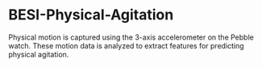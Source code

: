 # BESI-Physical-Agitation
Physical motion is captured using the 3-axis accelerometer on the Pebble watch. 
These motion data is analyzed to extract features for predicting physical agitation.
